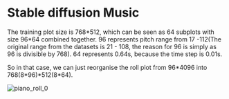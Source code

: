 # Stable diffusion Music

The training plot size is 768\*512, which can be seen as 64 subplots with size 96\*64 combined together. 96 represents pitch range from 17 -112(The original range from the datasets is 21 - 108, the reason for 96 is simply as 96 is divisible by 768). 64 represents 0.64s, because the time step is 0.01s.

So in that case, we can just reorganise the roll plot from 96\*4096 into 768(8\*96)\*512(8\*64).



![piano_roll_0](https://cdn.jsdelivr.net/gh/Sean652039/pic_bed@main/uPic/piano_roll_0.jpg)